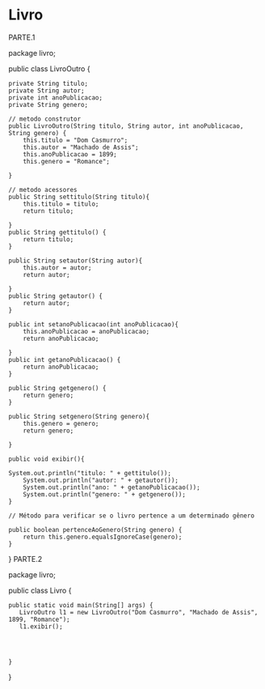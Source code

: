 # Livro


PARTE.1 

package livro;

public class LivroOutro {

    private String titulo;
    private String autor;
    private int anoPublicacao;
    private String genero;

    // metodo construtor
    public LivroOutro(String titulo, String autor, int anoPublicacao, String genero) {
        this.titulo = "Dom Casmurro";
        this.autor = "Machado de Assis";
        this.anoPublicacao = 1899;
        this.genero = "Romance";

    }
    
    // metodo acessores
    public String settitulo(String titulo){
        this.titulo = titulo;
        return titulo;
    
    }
    public String gettitulo() {
        return titulo;
    }
    
    public String setautor(String autor){
        this.autor = autor;
        return autor;
    
    }
    public String getautor() {
        return autor;
    }
    
    public int setanoPublicacao(int anoPublicacao){
        this.anoPublicacao = anoPublicacao;
        return anoPublicacao;
    
    }
    public int getanoPublicacao() {
        return anoPublicacao;
    }
    
    public String getgenero() {
        return genero;
    }
    
    public String setgenero(String genero){
        this.genero = genero;
        return genero;
    
    }
    
    public void exibir(){
    
    System.out.println("titulo: " + gettitulo());
        System.out.println("autor: " + getautor());
        System.out.println("ano: " + getanoPublicacao());
        System.out.println("genero: " + getgenero());
    }
    
    // Método para verificar se o livro pertence a um determinado gênero
    
    public boolean pertenceAoGenero(String genero) {
        return this.genero.equalsIgnoreCase(genero);
    }
    

}
PARTE.2

package livro;


public class Livro {

    
    public static void main(String[] args) {
       LivroOutro l1 = new LivroOutro("Dom Casmurro", "Machado de Assis", 1899, "Romance");
       l1.exibir();
       
       
       
       
    }
    
}
